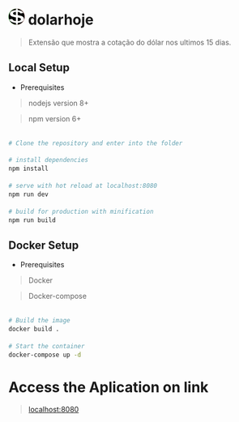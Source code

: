 
# ![dolarhoje_icon](https://raw.githubusercontent.com/Daimioo/dolarhoje/master/src/static/icons/ico_32.png) dolarhoje



> Extensão que mostra a cotação do dólar nos ultimos 15 dias.



##  Local Setup
* Prerequisites
 > nodejs version 8+

 > npm version 6+


``` bash

# Clone the repository and enter into the folder

# install dependencies
npm install

# serve with hot reload at localhost:8080
npm run dev

# build for production with minification
npm run build

```



##  Docker Setup
* Prerequisites
 > Docker

 > Docker-compose


``` bash

# Build the image
docker build .

# Start the container
docker-compose up -d
```


# Access the Aplication on link
 > [localhost:8080](http://localhost:8080)
